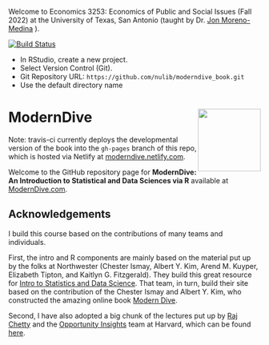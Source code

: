 Welcome to Economics 3253: Economics of Public and Social Issues (Fall 2022) at the University of Texas, San Antonio (taught by Dr. [Jon Moreno-Medina](https://www.jmorenomedina.com/) ).



[![Build Status](https://travis-ci.org/nulib/moderndive_book.svg?branch=master)](https://travis-ci.org/nulib/moderndive_book)

- In RStudio, create a new project. 
- Select Version Control (Git). 
- Git Repository URL: `https://github.com/nulib/moderndive_book.git`
- Use the default directory name

# ModernDive <img src="images/hex_blue_text.png" align="right" width=125 />

Note: travis-ci currently deploys the developmental version of the book into the `gh-pages` branch of this repo, which is hosted via Netlify at [moderndive.netlify.com](https://moderndive.netlify.com).

Welcome to the GitHub repository page for **ModernDive: An Introduction to 
Statistical and Data Sciences via R** available at [ModernDive.com](https://moderndive.com/). 


## Acknowledgements

I build this course based on the contributions of many teams and individuals. 

First, the intro and R components are mainly based on the material put up by the folks at Northwester (Chester Ismay, Albert Y. Kim, Arend M. Kuyper, Elizabeth Tipton, and Kaitlyn G. Fitzgerald). They build this great resource for [Intro to Statistics and Data Science](https://nulib.github.io/moderndive_book/index.html). That team, in turn, build their site based on the contribution of the Chester Ismay and Albert Y. Kim, who constructed the amazing online book [Modern Dive](https://moderndive.netlify.app/).

Second, I have also adopted a big chunk of the lectures put up by [Raj Chetty](https://rajchetty.com/) and the [Opportunity Insights](https://opportunityinsights.org/) team at Harvard, which can be found [here](https://opportunityinsights.org/course/). 
